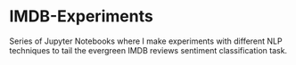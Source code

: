 # IMDB-Experiments
Series of Jupyter Notebooks where I make experiments with different NLP techniques to tail the evergreen IMDB reviews sentiment classification task.
